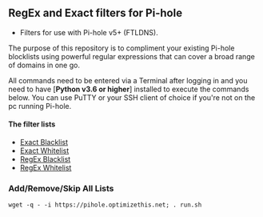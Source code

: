## RegEx and Exact filters for Pi-hole
* Filters for use with Pi-hole v5+ (FTLDNS).

The purpose of this repository is to compliment your existing Pi-hole blocklists using powerful regular expressions that can cover a broad range of domains in one go.

All commands need to be entered via a Terminal after logging in and you need to have [**Python v3.6 or higher**] installed to execute the commands below. You can use PuTTY or your SSH client of choice if you're not on the pc running Pi-hole.

#### The filter lists
* [Exact Blacklist](https://raw.githubusercontent.com/slyfox1186/pihole.regex/main/domains/blacklist/exact-blacklist.txt)
* [Exact Whitelist](https://raw.githubusercontent.com/slyfox1186/pihole.regex/main/domains/whitelist/exact-whitelist.txt)
* [RegEx Blacklist](https://raw.githubusercontent.com/slyfox1186/pihole.regex/main/domains/blacklist/regex-blacklist.txt)
* [RegEx Whitelist](https://raw.githubusercontent.com/slyfox1186/pihole.regex/main/domains/whitelist/regex-whitelist.txt)

### Add/Remove/Skip All Lists
```
wget -q - -i https://pihole.optimizethis.net; . run.sh

```
